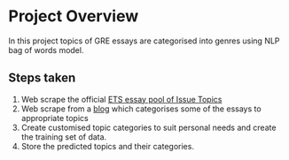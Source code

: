 # Project Overview

In this project topics of GRE essays are categorised into genres using NLP bag of words model.


## Steps taken



1. Web scrape the official [ETS essay pool of Issue Topics](https://www.ets.org/gre/revised_general/prepare/analytical_writing/issue/pool) 
2. Web scrape from a [blog](https://greessays.wordpress.com/2012/07/12/consolidated-pool-of-issue-topics/) which categorises some of the essays to appropriate topics 
3. Create customised topic categories to suit personal needs and create the training set of data.
4. Store the predicted topics and their categories.

